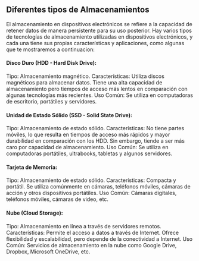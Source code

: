 ## Diferentes tipos de Almacenamientos 

El almacenamiento en dispositivos electrónicos se refiere a la capacidad de retener datos de manera persistente para su uso posterior. Hay varios tipos de tecnologías de almacenamiento utilizadas en dispositivos electrónicos, y cada una tiene sus propias características y aplicaciones, como algunas que te mostraremos a continuacion:

#### Disco Duro (HDD - Hard Disk Drive):

Tipo: Almacenamiento magnético.
Características: Utiliza discos magnéticos para almacenar datos. Tiene una alta capacidad de almacenamiento pero tiempos de acceso más lentos en comparación con algunas tecnologías más recientes.
Uso Común: Se utiliza en computadoras de escritorio, portátiles y servidores.

#### Unidad de Estado Sólido (SSD - Solid State Drive):

Tipo: Almacenamiento de estado sólido.
Características: No tiene partes móviles, lo que resulta en tiempos de acceso más rápidos y mayor durabilidad en comparación con los HDD. Sin embargo, tiende a ser más caro por capacidad de almacenamiento.
Uso Común: Se utiliza en computadoras portátiles, ultrabooks, tabletas y algunos servidores.

#### Tarjeta de Memoria:

Tipo: Almacenamiento de estado sólido.
Características: Compacta y portátil. Se utiliza comúnmente en cámaras, teléfonos móviles, cámaras de acción y otros dispositivos portátiles.
Uso Común: Cámaras digitales, teléfonos móviles, cámaras de video, etc.

#### Nube (Cloud Storage):

Tipo: Almacenamiento en línea a través de servidores remotos.
Características: Permite el acceso a datos a través de Internet. Ofrece flexibilidad y escalabilidad, pero depende de la conectividad a Internet.
Uso Común: Servicios de almacenamiento en la nube como Google Drive, Dropbox, Microsoft OneDrive, etc.